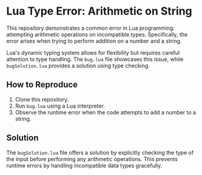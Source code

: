 # Lua Type Error: Arithmetic on String

This repository demonstrates a common error in Lua programming: attempting arithmetic operations on incompatible types.  Specifically, the error arises when trying to perform addition on a number and a string.

Lua's dynamic typing system allows for flexibility but requires careful attention to type handling.  The `bug.lua` file showcases this issue, while `bugSolution.lua` provides a solution using type checking.

## How to Reproduce
1. Clone this repository.
2. Run `bug.lua` using a Lua interpreter.
3. Observe the runtime error when the code attempts to add a number to a string.

## Solution
The `bugSolution.lua` file offers a solution by explicitly checking the type of the input before performing any arithmetic operations.  This prevents runtime errors by handling incompatible data types gracefully.
